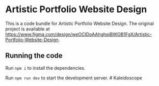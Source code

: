 
  # Artistic Portfolio Website Design

  This is a code bundle for Artistic Portfolio Website Design. The original project is available at https://www.figma.com/design/weOCIDoAAhghqiBWOB1FgX/Artistic-Portfolio-Website-Design.

  ## Running the code

  Run `npm i` to install the dependencies.

  Run `npm run dev` to start the development server.
  #   K a l e i d o s c o p e  
 